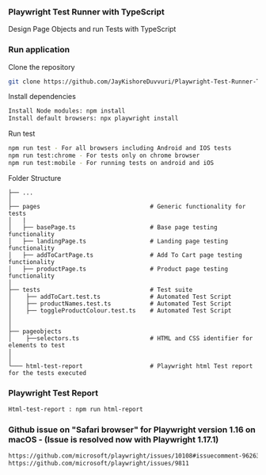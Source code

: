### Playwright Test Runner with TypeScript

Design Page Objects and run Tests with TypeScript

### Run application

Clone the repository  

```bash
git clone https://github.com/JayKishoreDuvvuri/Playwright-Test-Runner-TypeScript.git
```

Install dependencies

```bash
Install Node modules: npm install
Install default browsers: npx playwright install
``` 

Run test

```bash
npm run test - For all browsers including Android and IOS tests
npm run test:chrome - For tests only on chrome browser
npm run test:mobile - For running tests on android and iOS
```

Folder Structure

    ├── ...
    │
    ├── pages                               # Generic functionality for tests
    │   |
    │   ├── basePage.ts                     # Base page testing functionality
    │   ├── landingPage.ts                  # Landing page testing functionality
    │   ├── addToCartPage.ts                # Add To Cart page testing functionality
    │   ├── productPage.ts                  # Product page testing functionality
    │
    ├── tests                               # Test suite
    │    ├── addToCart.test.ts              # Automated Test Script
    │    ├── productNames.test.ts           # Automated Test Script
    │    ├── toggleProductColour.test.ts    # Automated Test Script
    │
    │
    ├── pageobjects
    │    ├──selectors.ts                    # HTML and CSS identifier for elements to test
    │
    │
    └─── html-test-report                   # Playwright html Test report for the tests executed

### Playwright Test Report

```bash
Html-test-report : npm run html-report
```

### Github issue on "Safari browser" for Playwright version 1.16 on macOS - (Issue is resolved now with Playwright 1.17.1)
```bash
https://github.com/microsoft/playwright/issues/10108#issuecomment-962635213
https://github.com/microsoft/playwright/issues/9811 
```
